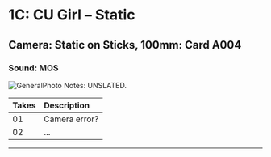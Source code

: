 # 1C: CU Girl – Static

## Camera: Static on Sticks, 100mm: Card A004

### Sound: MOS

![GeneralPhoto][]
Notes: UNSLATED.

| Takes | Description |
|:---|:----|
| 01 | Camera error? |
| 02 | ... |

----


[GeneralPhoto]:  /CelebrateForever/images/1C.JPG
